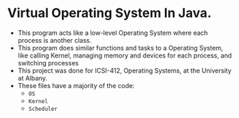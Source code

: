 # Virtual Operating System In Java.
- This program acts like a low-level Operating System where each process is another class.
- This program does similar functions and tasks to a Operating System, like calling Kernel, managing memory and devices for each process, and switching processes
- This project was done for ICSI-412, Operating Systems, at the University at Albany.
- These files have a majority of the code:
  - `OS`
  - `Kernel`
  - `Scheduler`   
